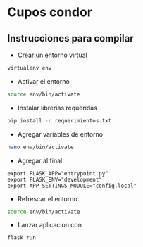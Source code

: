# Cupos condor

## Instrucciones para compilar
- Crear un entorno virtual
```sh
virtualenv env
```
- Activar el entorno
 ```sh
 source env/bin/activate
 ```
- Instalar librerias requeridas
 ```sh
 pip install -r requerimientos.txt
 ```
- Agregar variables de entorno
```sh
nano env/bin/activate
```
- Agregar al final
~~~
export FLASK_APP="entrypoint.py"
export FLASK_ENV="development"
export APP_SETTINGS_MODULE="config.local"
~~~
- Refrescar el entorno
 ```sh
 source env/bin/activate
 ```
 - Lanzar aplicacion con
  ```sh
  flask run
  ```
